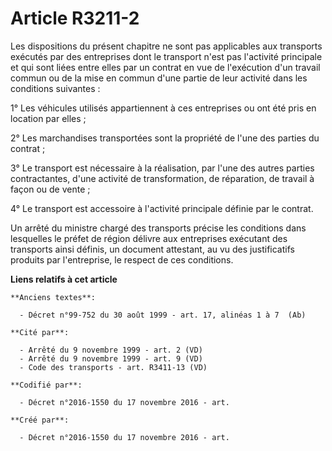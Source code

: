 # Article R3211-2

Les dispositions du présent chapitre ne sont pas applicables aux transports exécutés par des entreprises dont le transport
n'est pas l'activité principale et qui sont liées entre elles par un contrat en vue de l'exécution d'un travail commun ou de
la mise en commun d'une partie de leur activité dans les conditions suivantes :

1° Les véhicules utilisés appartiennent à ces entreprises ou ont été pris en location par elles ;

2° Les marchandises transportées sont la propriété de l'une des parties du contrat ;

3° Le transport est nécessaire à la réalisation, par l'une des autres parties contractantes, d'une activité de
transformation, de réparation, de travail à façon ou de vente ;

4° Le transport est accessoire à l'activité principale définie par le contrat.

Un arrêté du ministre chargé des transports précise les conditions dans lesquelles le préfet de région délivre aux
entreprises exécutant des transports ainsi définis, un document attestant, au vu des justificatifs produits par l'entreprise,
le respect de ces conditions.

**Liens relatifs à cet article**

	**Anciens textes**:

	  - Décret n°99-752 du 30 août 1999 - art. 17, alinéas 1 à 7  (Ab)

	**Cité par**:

	  - Arrêté du 9 novembre 1999 - art. 2 (VD)
	  - Arrêté du 9 novembre 1999 - art. 9 (VD)
	  - Code des transports - art. R3411-13 (VD)

	**Codifié par**:

	  - Décret n°2016-1550 du 17 novembre 2016 - art.

	**Créé par**:

	  - Décret n°2016-1550 du 17 novembre 2016 - art.
